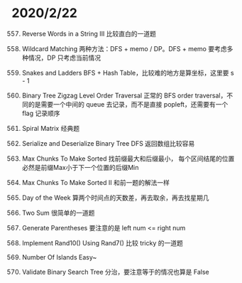 # 2020/2/22

557. Reverse Words in a String III
比较直白的一道题

44. Wildcard Matching
两种方法：DFS + memo / DP。DFS + memo 要考虑多种情况，DP 只考虑当前情况

909. Snakes and Ladders
BFS + Hash Table，比较难的地方是算坐标，这里要 s - 1

103. Binary Tree Zigzag Level Order Traversal
正常的 BFS order traversal，不同的是需要一个中间的 queue 去记录，而不是直接 popleft，还需要有一个 flag 记录顺序

54. Spiral Matrix
经典题

297. Serialize and Deserialize Binary Tree
DFS 返回数组比较容易

769. Max Chunks To Make Sorted
找前缀最大和后缀最小， 每个区间结尾的位置必然是前缀Max小于下一个位置的后缀Min

768. Max Chunks To Make Sorted II
和前一题的解法一样

1185. Day of the Week
算两个时间点的天数差，再去取余，再去找星期几

1. Two Sum
很简单的一道题

22. Generate Parentheses
要注意的是 left num <= right num

470. Implement Rand10() Using Rand7()
比较 tricky 的一道题

200. Number Of Islands
Easy~

98. Validate Binary Search Tree
分治，要注意等于的情况也算是 False